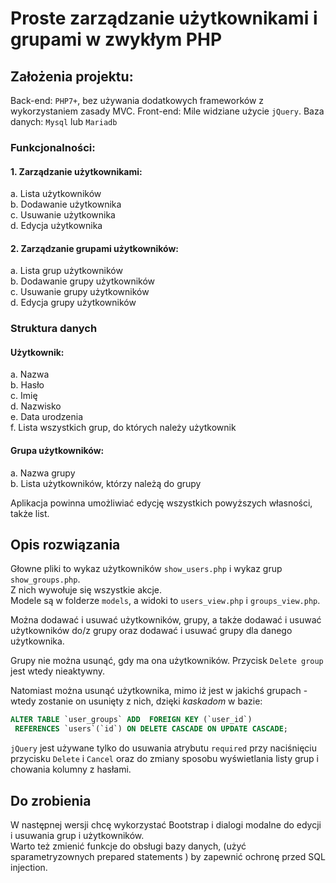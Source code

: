 # Proste zarządzanie użytkownikami i grupami w zwykłym PHP 

## Założenia projektu:  

Back-end: `PHP7+`, bez używania dodatkowych frameworków z wykorzystaniem zasady MVC.
Front-end: Mile widziane użycie `jQuery`.
Baza danych: `Mysql` lub `Mariadb`


### Funkcjonalności:
 
#### 1. Zarządzanie użytkownikami:
 
a. Lista użytkowników  
b. Dodawanie użytkownika  
c. Usuwanie użytkownika  
d. Edycja użytkownika  
 
#### 2. Zarządzanie grupami użytkowników:
 
a. Lista grup użytkowników  
b. Dodawanie grupy użytkowników  
c. Usuwanie grupy użytkowników  
d. Edycja grupy użytkowników  

### Struktura danych
 
#### Użytkownik:

a. Nazwa  
b. Hasło  
c. Imię  
d. Nazwisko  
e. Data urodzenia  
f. Lista wszystkich grup, do których należy użytkownik  

#### Grupa użytkowników:

a. Nazwa grupy   
b. Lista użytkowników, którzy należą do grupy  
 
Aplikacja powinna umożliwiać edycję wszystkich powyższych własności, także list.    

## Opis rozwiązania

Głowne pliki to wykaz użytkowników `show_users.php` i wykaz grup `show_groups.php`.  
Z nich wywołuje się wszystkie akcje.  
Modele są w folderze `models`, a widoki to `users_view.php` i `groups_view.php`.  

Można dodawać i usuwać użytkowników, grupy, a także dodawać i usuwać użytkowników do/z grupy oraz dodawać i usuwać grupy dla danego użytkownika.  

Grupy nie można usunąć, gdy ma ona użytkowników. Przycisk `Delete group` jest wtedy nieaktywny.  

Natomiast można usunąć użytkownika, mimo iż jest w jakichś grupach - wtedy zostanie on usunięty z nich, dzięki *kaskadom* w bazie:  

```sql
ALTER TABLE `user_groups` ADD  FOREIGN KEY (`user_id`)
 REFERENCES `users`(`id`) ON DELETE CASCADE ON UPDATE CASCADE;
```

`jQuery` jest używane tylko do usuwania atrybutu `required` przy naciśnięciu przycisku `Delete` i `Cancel` oraz do zmiany sposobu wyświetlania listy grup i chowania kolumny z hasłami.  

## Do zrobienia

W następnej wersji chcę wykorzystać Bootstrap i dialogi modalne do edycji i usuwania grup i użytkowników.  
Warto też zmienić funkcje do obsługi bazy danych, (użyć sparametryzownych prepared statements ) by zapewnić ochronę przed SQL injection.  

